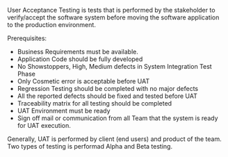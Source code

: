 User Acceptance Testing is tests that is performed by the stakeholder to verify/accept the software system before moving the software application to the production environment.

Prerequisites:
- Business Requirements must be available.
- Application Code should be fully developed
- No Showstoppers, High, Medium defects in System Integration Test Phase
- Only Cosmetic error is acceptable before UAT
- Regression Testing should be completed with no major defects
- All the reported defects should be fixed and tested before UAT
- Traceability matrix for all testing should be completed
- UAT Environment must be ready
- Sign off mail or communication from all  Team that the system is ready for UAT execution.

Generally, UAT is performed by client (end users) and product of the team. Two types of testing is performad Alpha and Beta testing. 
